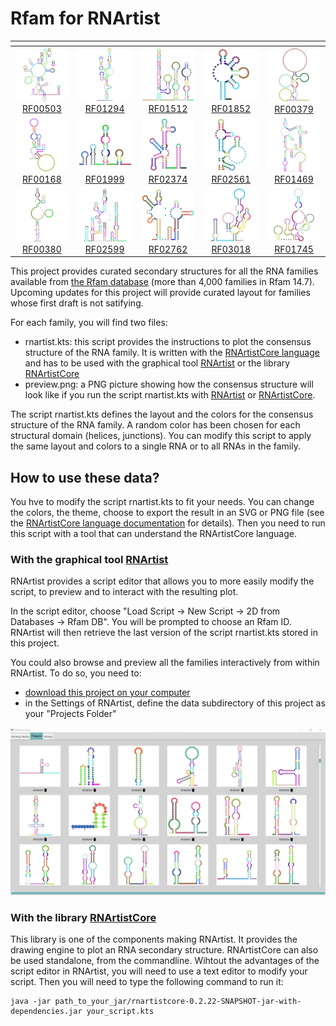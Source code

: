 # Rfam for RNArtist

|<!-- -->|<!-- --> |<!-- --> |<!-- --> |<!-- --> |
|:--:|:--:|:--:|:--:|:--:|
|![](data/RF00503/preview.png)<br/>[RF00503](https://rfam.xfam.org/family/RF00503)|![](data/RF01294/preview.png)<br/>[RF01294](https://rfam.xfam.org/family/RF01294)|![](data/RF01512/preview.png)<br/>[RF01512](https://rfam.xfam.org/family/RF01512)|![](data/RF01852/preview.png)<br/>[RF01852](https://rfam.xfam.org/family/RF01852)|![](data/RF00379/preview.png)<br/>[RF00379](https://rfam.xfam.org/family/RF00379)|
|![](data/RF00168/preview.png)<br/>[RF00168](https://rfam.xfam.org/family/RF00168)|![](data/RF01999/preview.png)<br/>[RF01999](https://rfam.xfam.org/family/RF01999)|![](data/RF02374/preview.png)<br/>[RF02374](https://rfam.xfam.org/family/RF02374)|![](data/RF02561/preview.png)<br/>[RF02561](https://rfam.xfam.org/family/RF02561)|![](data/RF01469/preview.png)<br/>[RF01469](https://rfam.xfam.org/family/RF01469)|
|![](data/RF00380/preview.png)<br/>[RF00380](https://rfam.xfam.org/family/RF00380)|![](data/RF02599/preview.png)<br/>[RF02599](https://rfam.xfam.org/family/RF02599)|![](data/RF02762/preview.png)<br/>[RF02762](https://rfam.xfam.org/family/RF02762)|![](data/RF03018/preview.png)<br/>[RF03018](https://rfam.xfam.org/family/RF03018)|![](data/RF01745/preview.png)<br/>[RF01745](https://rfam.xfam.org/family/RF01745)|

This project provides curated secondary structures for all the RNA families available from [the Rfam database](https://rfam.xfam.org/) (more than 4,000 families in Rfam 14.7). Upcoming updates for this project will provide curated layout for families whose first draft is not satifying.

For each family, you will find two files:
* rnartist.kts: this script provides the instructions to plot the consensus structure of the RNA family. It is written with the [RNArtistCore language](https://github.com/fjossinet/RNArtistCore) and has to be used with the graphical tool [RNArtist](https://github.com/fjossinet/RNArtist) or the library [RNArtistCore](https://github.com/fjossinet/RNArtistCore)
* preview.png: a PNG picture showing how the consensus structure will look like if you run the script rnartist.kts with [RNArtist](https://github.com/fjossinet/RNArtist) or [RNArtistCore](https://github.com/fjossinet/RNArtistCore).

The script rnartist.kts defines the layout and the colors for the consensus structure of the RNA family. A random color has been chosen for each structural domain (helices, junctions). You can modify this script to apply the same layout and colors to a single RNA or to all RNAs in the family.

## How to use these data?

You hve to modify the script rnartist.kts to fit your needs. You can change the colors, the theme, choose to export the result in an SVG or PNG file (see the [RNArtistCore language documentation](https://github.com/fjossinet/RNArtistCore) for details). Then you need to run this script with a tool that can understand the RNArtistCore language.

### With the graphical tool [RNArtist](https://github.com/fjossinet/RNArtist)

RNArtist provides a script editor that allows you to more easily modify the script, to preview and to interact with the resulting plot. 

In the script editor, choose "Load Script -> New Script -> 2D from Databases -> Rfam DB". You will be prompted to choose an Rfam ID. RNArtist will then retrieve the last version of the script rnartist.kts stored in this project.

You could also browse and preview all the families interactively from within RNArtist. To do so, you need to:
* [download this project on your computer](https://github.com/fjossinet/Rfam-for-RNArtist/archive/refs/heads/main.zip)
* in the Settings of RNArtist, define the data subdirectory of this project as your "Projects Folder"

![](images/as_rnartist_projects_folder.png)

### With the library [RNArtistCore](https://github.com/fjossinet/RNArtistCore)

This library is one of the components making RNArtist. It provides the drawing engine to plot an RNA secondary structure. RNArtistCore can also be used standalone, from the commandline. Wihtout the advantages of the script editor in RNArtist, you will need to use a text editor to modify your script.
Then you will need to type the following command to run it:

 ```
java -jar path_to_your_jar/rnartistcore-0.2.22-SNAPSHOT-jar-with-dependencies.jar your_script.kts
 ```